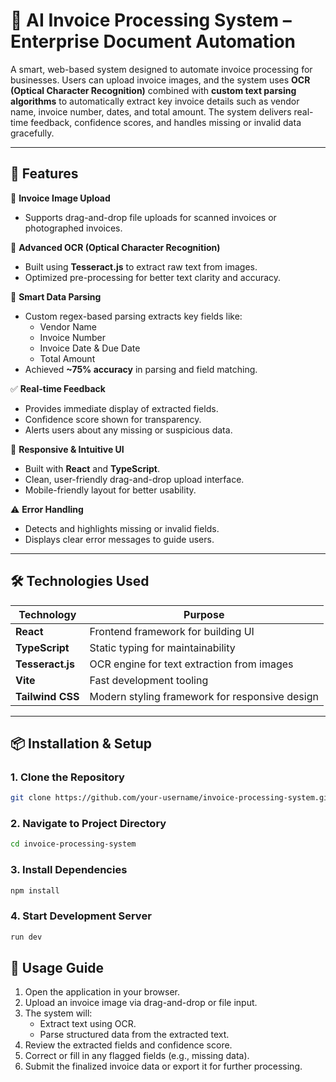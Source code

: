 # 🌟 AI Invoice Processing System – Enterprise Document Automation

A smart, web-based system designed to automate invoice processing for businesses. Users can upload invoice images, and the system uses **OCR (Optical Character Recognition)** combined with **custom text parsing algorithms** to automatically extract key invoice details such as vendor name, invoice number, dates, and total amount. The system delivers real-time feedback, confidence scores, and handles missing or invalid data gracefully.

---

## 🚀 Features

📸 **Invoice Image Upload**  
- Supports drag-and-drop file uploads for scanned invoices or photographed invoices.

🧠 **Advanced OCR (Optical Character Recognition)**  
- Built using **Tesseract.js** to extract raw text from images.
- Optimized pre-processing for better text clarity and accuracy.

📝 **Smart Data Parsing**  
- Custom regex-based parsing extracts key fields like:
    - Vendor Name
    - Invoice Number
    - Invoice Date & Due Date
    - Total Amount
- Achieved **~75% accuracy** in parsing and field matching.

✅ **Real-time Feedback**  
- Provides immediate display of extracted fields.
- Confidence score shown for transparency.
- Alerts users about any missing or suspicious data.

🎨 **Responsive & Intuitive UI**  
- Built with **React** and **TypeScript**.
- Clean, user-friendly drag-and-drop upload interface.
- Mobile-friendly layout for better usability.

⚠️ **Error Handling**  
- Detects and highlights missing or invalid fields.
- Displays clear error messages to guide users.

---

## 🛠️ Technologies Used

| Technology | Purpose |
|---|---|
| **React** | Frontend framework for building UI |
| **TypeScript** | Static typing for maintainability |
| **Tesseract.js** | OCR engine for text extraction from images |
| **Vite** | Fast development tooling |
| **Tailwind CSS** | Modern styling framework for responsive design |

---

## 📦 Installation & Setup

### 1. Clone the Repository

```bash
git clone https://github.com/your-username/invoice-processing-system.git
```

### 2. Navigate to Project Directory
```bash
cd invoice-processing-system
```

### 3. Install Dependencies
```bash
npm install
```

### 4. Start Development Server
```bash
run dev
```

## 🚀 Usage Guide
1. Open the application in your browser.
2. Upload an invoice image via drag-and-drop or file input.
3. The system will:
    - Extract text using OCR.
    - Parse structured data from the extracted text.
4. Review the extracted fields and confidence score.
5. Correct or fill in any flagged fields (e.g., missing data).
6. Submit the finalized invoice data or export it for further processing.
